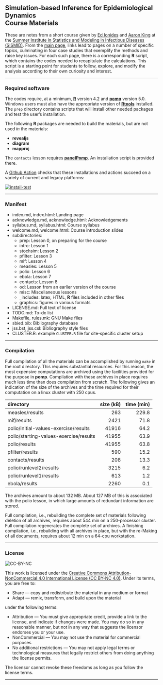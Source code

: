 Simulation-based Inference for Epidemiological Dynamics<br>Course Materials
---------------------------------------------------------------------------

These are notes from a short course given by [Ed
Ionides](https://ionides.github.io/) and [Aaron
King](https://kinglab.eeb.lsa.umich.edu/king/) at the [Summer Institute
in Statistics and Modeling in Infectious Diseases
(SISMID)](https://sismid.uw.edu). From the [main
page](https://kingaa.github.io/sbied/), links lead to pages on a number
of specific topics, culminating in four case studies that exemplify the
methods and raise key issues. For each such page, there is a
corresponding **R** script, which contains the codes needed to
recapitulate the calculations. This script is a starting point for
students to follow, explore, and modify the analysis according to their
own curiosity and interest.

------------------------------------------------------------------------

### Required software

The codes require, at a minimum, [**R**](https://cran.r-project.org/)
version 4.2 and [**pomp**](https://kingaa.github.io/pomp/) version 5.0.
Windows users must also have the appropriate version of
[**Rtools**](https://cran.r-project.org/bin/windows/Rtools/) installed.
The `prep` directory contains scripts that will install other needed
packages and test the user’s installation.

The following **R** packages are needed to build the materials, but are
not used *in* the materials:

-   **revealjs**
-   **diagram**
-   **mapproj**

The `contacts` lesson requires
[**panelPomp**](https://github.com/cbreto/panelPomp). An installation
script is provided there.

A [Github Action](https://github.com/kingaa/sbied/actions) checks that
these installations and actions succeed on a variety of current and
legacy platforms:

[![install-test](https://github.com/kingaa/sbied/actions/workflows/install-test.yml/badge.svg)](https://github.com/kingaa/sbied/actions/workflows/install-test.yml)

------------------------------------------------------------------------

### Manifest

-   index.md, index.html: Landing page
-   acknowledge.md, acknowledge.html: Acknowledgements
-   syllabus.md, syllabus.html: Course syllabus
-   welcome.md, welcome.html: Course introduction slides
-   subdirectories:
    -   prep: Lesson 0, on preparing for the course
    -   intro: Lesson 1
    -   stochsim: Lesson 2
    -   pfilter: Lesson 3
    -   mif: Lesson 4
    -   measles: Lesson 5
    -   polio: Lesson 6
    -   ebola: Lesson 7
    -   contacts: Lesson 8
    -   od: Lesson from an earlier version of the course
    -   misc: Miscellaneous lessons
    -   \_includes: latex, HTML, **R** files included in other files
    -   graphics: figures in various formats
-   LICENSE.md: Full text of license
-   TODO.md: To-do list
-   Makefile, rules.mk: GNU Make files
-   sbied.bib: Bibliography database
-   jss.bst, jss.csl: Bibliography style files
-   CLUSTER.R: example `CLUSTER.R` file for site-specific cluster setup

------------------------------------------------------------------------

### Compilation

Full compilation of all the materials can be accomplished by running
`make` in the root directory. This requires substantial resources. For
this reason, the most expensive computations are archived using the
facilities provided for the purpose in **pomp**. Compilation with these
archives in place requires much less time than does compilation from
scratch. The following gives an indication of the size of the archives
and the time required for their computation on a linux cluster with
250 cpus.

<table>
<thead>
<tr class="header">
<th style="text-align: left;">directory</th>
<th style="text-align: right;">size (kB)</th>
<th style="text-align: right;">time (min)</th>
</tr>
</thead>
<tbody>
<tr class="odd">
<td style="text-align: left;">measles/results</td>
<td style="text-align: right;">263</td>
<td style="text-align: right;">229.8</td>
</tr>
<tr class="even">
<td style="text-align: left;">mif/results</td>
<td style="text-align: right;">2421</td>
<td style="text-align: right;">71.8</td>
</tr>
<tr class="odd">
<td style="text-align: left;">polio/initial-values-exercise/results</td>
<td style="text-align: right;">41916</td>
<td style="text-align: right;">64.2</td>
</tr>
<tr class="even">
<td style="text-align: left;">polio/starting-values-exercise/results</td>
<td style="text-align: right;">41955</td>
<td style="text-align: right;">63.9</td>
</tr>
<tr class="odd">
<td style="text-align: left;">polio/results</td>
<td style="text-align: right;">41955</td>
<td style="text-align: right;">63.8</td>
</tr>
<tr class="even">
<td style="text-align: left;">pfilter/results</td>
<td style="text-align: right;">590</td>
<td style="text-align: right;">15.2</td>
</tr>
<tr class="odd">
<td style="text-align: left;">contacts/results</td>
<td style="text-align: right;">208</td>
<td style="text-align: right;">13.3</td>
</tr>
<tr class="even">
<td style="text-align: left;">polio/runlevel2/results</td>
<td style="text-align: right;">3215</td>
<td style="text-align: right;">6.2</td>
</tr>
<tr class="odd">
<td style="text-align: left;">polio/runlevel1/results</td>
<td style="text-align: right;">613</td>
<td style="text-align: right;">1.2</td>
</tr>
<tr class="even">
<td style="text-align: left;">ebola/results</td>
<td style="text-align: right;">2260</td>
<td style="text-align: right;">0.1</td>
</tr>
</tbody>
</table>

The archives amount to about 132 MB. About 127 MB of this is associated
with the polio lesson, in which large amounts of redundant information
are stored.

Full compilation, i.e., rebuilding the complete set of materials
following deletion of all archives, requires about 544 min on a
250-processor cluster. Full compilation regenerates the complete set of
archives. A finishing compilation, i.e., rebuilding with all archives in
place, but with the re-Making of all documents, requires about 12 min on
a 64-cpu workstation.

------------------------------------------------------------------------

### License

![CC-BY-NC](https://i.creativecommons.org/l/by-nc/4.0/88x31.png)

This work is licensed under the [Creative Commons
Attribution-NonCommercial 4.0 International License (CC BY-NC
4.0)](https://creativecommons.org/licenses/by-nc/4.0/). Under its terms,
you are free to:

-   Share — copy and redistribute the material in any medium or format
-   Adapt — remix, transform, and build upon the material

under the following terms:

-   Attribution — You must give appropriate credit, provide a link to
    the license, and indicate if changes were made. You may do so in any
    reasonable manner, but not in any way that suggests the licensor
    endorses you or your use.
-   NonCommercial — You may not use the material for commercial
    purposes.
-   No additional restrictions — You may not apply legal terms or
    technological measures that legally restrict others from doing
    anything the license permits.

The licensor cannot revoke these freedoms as long as you follow the
license terms.

------------------------------------------------------------------------
